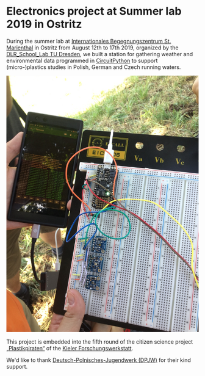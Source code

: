 # Electronics project at Summer lab 2019 in Ostritz
During the summer lab at [Internationales Begegnungszentrum St. Marienthal](https://ibz-marienthal.de/) in Ostritz from August 12th to 17th 2019, organized by the [DLR_School_Lab TU Dresden](https://www.dlr.de/schoollab/tu-dresden), we built a station for gathering weather and environmental data programmed in [CircuitPython](https://circuitpython.org/) to support (micro-)plastics studies in Polish, German and Czech running waters.

[![Photo of the weather station in the field.](assets/images/2019-08-14_weather_station_IMG_6099.jpg)](assets/images/2019-08-14_weather_station_IMG_6099.jpg)

This project is embedded into the fifth round of the citizen science project [„Plastikpiraten“](https://www.forschungs-werkstatt.de/aktuelles/plastikpiraten-waren-unterwegs/) of the [Kieler Forschungswerkstatt](https://www.forschungs-werkstatt.de/).

We'd like to thank [Deutsch-Polnisches-Jugendwerk (DPJW)](https://www.dpjw.org/) for their kind support.
